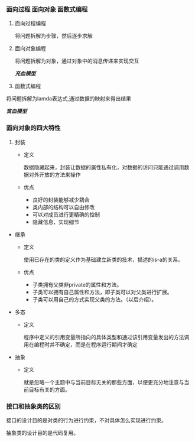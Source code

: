 ### 面向过程  面向对象 函数式编程

1. 面向过程编程

   将问题拆解为步骤，然后逐步求解

2. 面向对象编程

   将问题拆解为对象，通过对象中的消息传递来实现交互

   ***充血模型***

3.  函数式编程

   将问题拆解为lamda表达式,通过数据的映射来得出结果

   ***贫血模型***

### 面向对象的四大特性

1. 封装

   - 定义

     数据隐藏起来，封装让数据的属性私有化，对数据的访问只能通过调用数据对外开放的方法来操作

   - 优点

     - 良好的封装能够减少耦合
     - 类内部的结构可以自由修改
     - 可以对成员进行更精确的控制
     - 隐藏信息，实现细节

- 继承

  - 定义

    使用已存在的类的定义作为基础建立新类的技术，描述的is-a的关系。

  - 优点

    - 子类拥有父类非private的属性和方法。
    - 子类可以拥有自己属性和方法，即子类可以对父类进行扩展。
    - 子类可以用自己的方式实现父类的方法。（以后介绍）。

- 多态

  - 定义

    程序中定义的引用变量所指向的具体类型和通过该引用变量发出的方法调用在编程时并不确定，而是在程序运行期间才确定

- 抽象

  - 定义

    就是忽略一个主题中与当前目标无关的那些方面，以便更充分地注意与当前目标有关的方面。



### 接口和抽象类的区别

接口的设计目的是对类的行为进行约束，不对具体怎么实现进行约束。

抽象类的设计目的是代码复用。


